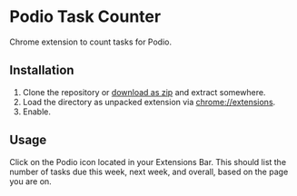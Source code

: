 # Podio Task Counter

Chrome extension to count tasks for Podio.

## Installation

1. Clone the repository or [download as zip](https://github.com/Inggo/PodioTaskCounter/archive/master.zip) and extract somewhere.
2. Load the directory as unpacked extension via [chrome://extensions](chrome://extensions).
3. Enable.

## Usage

Click on the Podio icon located in your Extensions Bar. This should list the number of tasks due this week, next week, and overall, based on the page you are on.